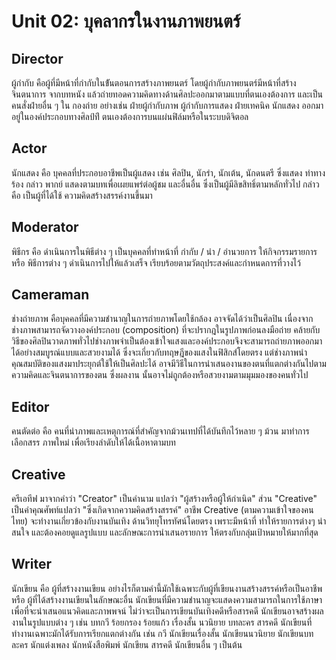# Unit 02: บุคลากรในงานภาพยนตร์
## Director
ผู้กํากับ คือผู้ที่มีหน้าที่กํากับในข้ันตอนการสร้างภาพยนตร์ โดยผู้กํากับภาพยนตร์มีหน้าที่สร้างจินตนาการ จากบทหนัง แล้วถ่ายทอดความคิดทางด้านศิลปะออกมาตามแบบที่ตนเองต้องการ และเป็นคนสั่งฝ่ายอื่น ๆ ใน กองถ่าย อย่างเช่น ฝ่ายผู้กํากับภาพ ผู้กํากับการแสดง ฝ่ายเทคนิค นักแสดง ออกมาอยู่ในองค์ประกอบทางศิลป์ท่ี ตนเองต้องการบนแผ่นฟิล์มหรือในระบบดิจิตอล

## Actor
นักแสดง คือ บุคคลที่ประกอบอาชีพเป็นผู้แสดง เช่น ศิลปิน, นักรํา, นักเต้น, นักดนตรี ซึ่งแสดง ท่าทาง ร้อง กล่าว พากย์ แสดงตามบทเพื่อเผยแพร่ต่อผู้ชม และอื่นอื่น ซึ่งเป็นผู้มีลิขสิทธิ์ตามหลักทั่วไป กล่าวคือ เป็นผู้ที่ได้ใช้ ความคิดสร้างสรรค์งานขึ้นมา

## Moderator
พิธีกร คือ ดำเนินการในพิธีต่าง ๆ เป็นบุคคลที่ทำหน้าที่ กำกับ / นํา / อํานวยการ ให้กิจกรรมรายการ หรือ พิธีการต่าง ๆ ดำเนินการไปให้แล้วเสร็จ เรียบร้อยตามวัตถุประสงค์และกำหนดการที่วางไว้

## Cameraman
ช่างถ่ายภาพ คือบุคคลที่มีความชำนาญในการถ่ายภาพโดยใช้กล้อง อาจจัดได้ว่าเป็นศิลปิน เนื่องจาก ช่างภาพสามารถจัดวางองค์ประกอบ (composition) ที่จะปรากฎในรูปภาพก่อนลงมือถ่าย คล้ายกับวิธีของศิลปินวาดภาพทั่วไปช่างภาพจำเป็นต้องเข้าใจแสงและองค์ประกอบจึงจะสามารถถ่ายภาพออกมาได้อย่างสมบูรณ์แบบและสวยงามได้ ซึ่งจะเกี่ยวกับทฤษฎีของแสงในฟิสิกส์โดยตรง แต่ช่างภาพนำคุณสมบัติของแสงมาประยุกต์ใช้ให้เป็นศิลปะได้ อาจมีวิธีในการนำเสนองานของตนที่แตกต่างกันไปตามความคิดและจินตนาการของตน ซึ่งผลงาน
นั้นอาจไม่ถูกต้องหรือสวยงามตามมุมมองของคนทั่วไป

## Editor
คนตัดต่อ คือ คนที่นำภาพและเหตุการณ์ที่สำคัญจากม้วนเทปที่ได้บันทึกไว้หลาย ๆ ม้วน มาทำการเลือกสรร ภาพใหม่ เพื่อเรียงลำดับให้ได้เนื้อหาตามบท

## Creative
ครีเอทีฟ มาจากคำว่า "Creator" เป็นคำนาม แปลว่า "ผู้สร้างหรือผู้ให้กำเนิด" ส่วน "Creative" เป็นคำคุณศัพท์แปลว่า "ซึ่งเกิดจากความคิดสร้างสรรค์" อาชีพ Creative (ตามความเข้าใจของคนไทย) จะทำงานเกี่ยวข้องกับงานบันเทิง ด้านวิทยุโทรทัศน์โดยตรง เพราะมีหน้าที่ ทำให้รายการต่างๆ น่าสนใจ และต้องคอยดูแลรูปแบบ และลักษณะการนำเสนอรายการ ให้ตรงกับกลุ่มเป้าหมายให้มากที่สุด

## Writer
นักเขียน คือ ผู้ที่สร้างงานเขียน อย่างไรก็ตามคำนี้มักใช้เฉพาะกับผู้ที่เขียนงานสร้างสรรค์หรือเป็นอาชีพ หรือ
ผู้ที่ได้สร้างงานเขียนในลักษณะอื่น นักเขียนที่มีความชำนาญจะแสดงความสามารถในการใช้ภาษาเพื่อที่จะนำเสนอแนวคิดและภาพพจน์ ไม่ว่าจะเป็นการเขียนบันเทิงคดีหรือสารคดี นักเขียนอาจสร้างผลงานในรูปแบบต่าง ๆ เช่น บทกวี ร้อยกรอง ร้อยแก้ว เรื่องสั้น นวนิยาย บทละคร สารคดี นักเขียนที่ทำงานเฉพาะมักได้รับการเรียกแตกต่างกัน เช่น กวี นักเขียนเรื่องสั้น นักเขียนนวนิยาย นักเขียนบทละคร นักแต่งเพลง นักหนังสือพิมพ์ นักเขียน สารคดี นักเขียนอื่น ๆ เป็นต้น
